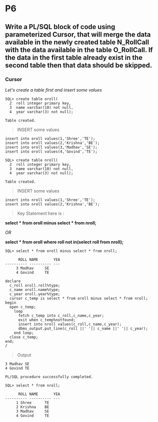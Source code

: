 
# P6

## Write a PL/SQL block of code using parameterized Cursor, that will merge the data available in the newly created table N_RollCall with the data available in the table O_RollCall. If the data in the first table already exist in the second table then that data should be skipped.

### Cursor

*Let's create a table first and insert some values*

```
SQL> create table oroll(
  2  roll integer primary key,
  3  name varchar(10) not null,
  4  year varchar(3) not null);

Table created.
```

> INSERT some values

```
insert into oroll values(1,'Shree','TE');
insert into oroll values(2,'Krishna','BE');
insert into oroll values(3,'Madhav','SE');
insert into oroll values(4,'Govind','TE');

```

```
SQL> create table nroll(
  2  roll integer primary key,
  3  name varchar(10) not null,
  4  year varchar(3) not null);

Table created.

```
> INSERT some values

```
insert into nroll values(1,'Shree','TE');
insert into nroll values(2,'Krishna','BE');

```

> Key Statement here is :

**select * from oroll minus select * from nroll;**

*OR*

**select * from oroll where roll not in(select roll from nroll);**


```
SQL> select * from oroll minus select * from nroll;

      ROLL NAME       YEA
---------- ---------- ---
	 3 Madhav     SE
	 4 Govind     TE

```

```
declare
  c_roll oroll.roll%type;
  c_name oroll.name%type;
  c_year oroll.year%type;
  cursor c_temp is select * from oroll minus select * from nroll;
begin
  open c_temp;
    loop
      fetch c_temp into c_roll,c_name,c_year;
      exit when c_temp%notfound;
      insert into nroll values(c_roll,c_name,c_year);
      dbms_output.put_line(c_roll ||' '|| c_name ||' '|| c_year);
    end loop;
  close c_temp;
end;
/

```

> Output

```
3 Madhav SE
4 Govind TE

PL/SQL procedure successfully completed.

```

```
SQL> select * from nroll;

      ROLL NAME       YEA
---------- ---------- ---
	 1 Shree      TE
	 2 Krishna    BE
	 3 Madhav     SE
	 4 Govind     TE

```
